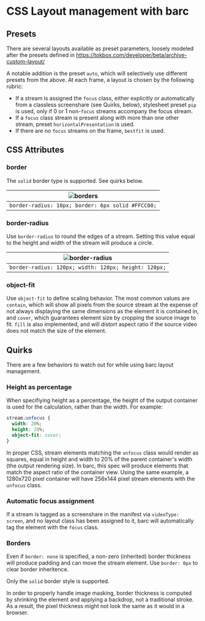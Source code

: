 # CSS Layout management with barc

## Presets

There are several layouts available as preset parameters, loosely modeled after
the presets defined in https://tokbox.com/developer/beta/archive-custom-layout/

A notable addition is the preset `auto`, which will selectively use different
presets from the above. At each frame, a layout is chosen by the following
rubric: 

* If a stream is assigned the `focus` class, either explicitly or automatically
  from a classless screenshare (see Quirks, below), stylesheet preset `pip` is
  used, only if 0 or 1 non-`focus` streams accompany the focus stream.
* If a `focus` class stream is present along with more than one other stream,
  preset `horizontalPresentation` is used.
* If there are no `focus` streams on the frame, `bestfit` is used.

## CSS Attributes

### border

The `solid` border type is supported. See quirks below.


| ![borders](http://imgur.com/wqxOGrP.png) |
|:---:|
| `border-radius: 10px; border: 6px solid #FFCC00;` |

### border-radius

Use `border-radius` to round the edges of a stream. Setting this value equal
to the height and width of the stream will produce a circle.

| ![border-radius](http://imgur.com/x90zlYj.png) |
|:---:|
| `border-radius: 120px; width: 120px; height: 120px;` |


### object-fit

Use `object-fit` to define scaling behavior. The most common values are
`contain`, which will show all pixels from the source stream at the expense of
not always displaying the same dimensions as the element it is contained in,
and `cover`, which guarantees element size by cropping the source image to fit.
`fill` is also implemented, and will distort aspect ratio if the source video
does not match the size of the element.

## Quirks

There are a few behaviors to watch out for while using barc layout management.

### Height as percentage

When specifiying height as a percentage, the height of the output container is
used for the calculation, rather than the width. For example:

```css
stream.unfocus {
  width: 20%;
  height: 20%;
  object-fit: cover;
}
```

In proper CSS, stream elements matching the `unfocus` class would render as
squares, equal in height and width to 20% of the parent container's width (the
output rendering size). In barc, this spec will produce elements that match the
aspect ratio of the container view. Using the same example, a 1280x720 pixel
container will have 256x144 pixel stream elements with the `unfocus` class.

### Automatic focus assignment

If a stream is tagged as a screenshare in the manifest via `videoType: screen`,
and no layout class has been assigned to it, barc will automatically tag the
element with the `focus` class.

### Borders

Even if `border: none` is specified, a non-zero (inherited) border thickness
will produce padding and can move the stream element. Use `border: 0px` to clear
border inheritence.

Only the `solid` border style is supported.

In order to properly handle image masking, border thickness is computed by
shrinking the element and applying a backdrop, not a traditional stroke. As a
result, the pixel thickness might not look the same as it would in a browser.
